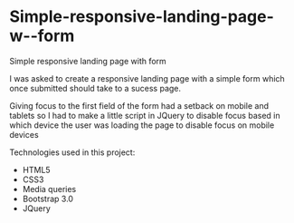 # Simple-responsive-landing-page-w--form
Simple responsive landing page with form

<p>I was asked to create a responsive landing page with a simple form which 
once submitted should take to a sucess page.</p>

<p>Giving focus to the first field of the form had a setback on mobile and tablets so I had to make a little script in JQuery to disable focus based in which device the user was loading the page to disable focus on mobile devices</p>

<p>Technologies used in this project:</p>
<ul>
<li>HTML5</li>
<li>CSS3</li>
<li>Media queries</li>
<li>Bootstrap 3.0</li>
<li>JQuery</li>
<ul>
